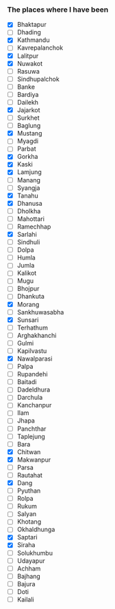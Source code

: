 ### The places where I have been

- [x] Bhaktapur
- [ ] Dhading
- [x] Kathmandu
- [ ] Kavrepalanchok
- [x] Lalitpur
- [x] Nuwakot
- [ ] Rasuwa
- [ ] Sindhupalchok
- [ ] Banke
- [ ] Bardiya
- [ ] Dailekh
- [x] Jajarkot
- [ ] Surkhet
- [ ] Baglung
- [x] Mustang
- [ ] Myagdi
- [ ] Parbat
- [x] Gorkha
- [x] Kaski
- [x] Lamjung
- [ ] Manang
- [ ] Syangja
- [x] Tanahu
- [x] Dhanusa
- [ ] Dholkha
- [ ] Mahottari
- [ ] Ramechhap
- [x] Sarlahi
- [ ] Sindhuli
- [ ] Dolpa
- [ ] Humla
- [ ] Jumla
- [ ] Kalikot
- [ ] Mugu
- [ ] Bhojpur
- [ ] Dhankuta
- [x] Morang
- [ ] Sankhuwasabha
- [x] Sunsari
- [ ] Terhathum
- [ ] Arghakhanchi
- [ ] Gulmi
- [ ] Kapilvastu
- [x] Nawalparasi
- [ ] Palpa
- [ ] Rupandehi
- [ ] Baitadi
- [ ] Dadeldhura
- [ ] Darchula
- [ ] Kanchanpur
- [ ] Ilam
- [ ] Jhapa
- [ ] Panchthar
- [ ] Taplejung
- [ ] Bara
- [x] Chitwan
- [x] Makwanpur
- [ ] Parsa
- [ ] Rautahat
- [x] Dang
- [ ] Pyuthan
- [ ] Rolpa
- [ ] Rukum
- [ ] Salyan
- [ ] Khotang
- [ ] Okhaldhunga
- [x] Saptari
- [x] Siraha
- [ ] Solukhumbu
- [ ] Udayapur
- [ ] Achham
- [ ] Bajhang
- [ ] Bajura
- [ ] Doti
- [ ] Kailali

